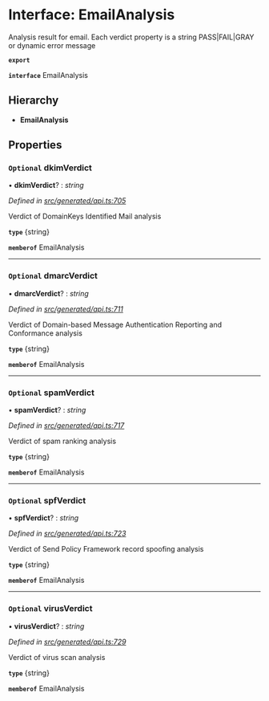 # Interface: EmailAnalysis

Analysis result for email. Each verdict property is a string PASS|FAIL|GRAY or dynamic error message

**`export`** 

**`interface`** EmailAnalysis

## Hierarchy

* **EmailAnalysis**

## Properties

### `Optional` dkimVerdict

• **dkimVerdict**? : *string*

*Defined in [src/generated/api.ts:705](https://github.com/mailslurp/mailslurp-client/blob/2f39d3c/src/generated/api.ts#L705)*

Verdict of DomainKeys Identified Mail analysis

**`type`** {string}

**`memberof`** EmailAnalysis

___

### `Optional` dmarcVerdict

• **dmarcVerdict**? : *string*

*Defined in [src/generated/api.ts:711](https://github.com/mailslurp/mailslurp-client/blob/2f39d3c/src/generated/api.ts#L711)*

Verdict of Domain-based Message Authentication Reporting and Conformance analysis

**`type`** {string}

**`memberof`** EmailAnalysis

___

### `Optional` spamVerdict

• **spamVerdict**? : *string*

*Defined in [src/generated/api.ts:717](https://github.com/mailslurp/mailslurp-client/blob/2f39d3c/src/generated/api.ts#L717)*

Verdict of spam ranking analysis

**`type`** {string}

**`memberof`** EmailAnalysis

___

### `Optional` spfVerdict

• **spfVerdict**? : *string*

*Defined in [src/generated/api.ts:723](https://github.com/mailslurp/mailslurp-client/blob/2f39d3c/src/generated/api.ts#L723)*

Verdict of Send Policy Framework record spoofing analysis

**`type`** {string}

**`memberof`** EmailAnalysis

___

### `Optional` virusVerdict

• **virusVerdict**? : *string*

*Defined in [src/generated/api.ts:729](https://github.com/mailslurp/mailslurp-client/blob/2f39d3c/src/generated/api.ts#L729)*

Verdict of virus scan analysis

**`type`** {string}

**`memberof`** EmailAnalysis
